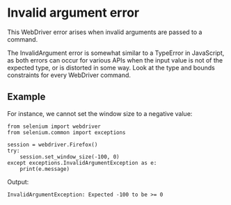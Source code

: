 # Invalid argument error

This WebDriver error arises when invalid arguments are passed to a command.

The InvalidArgument error is somewhat similar to a TypeError in JavaScript, as both errors can occur for various APIs when the input value is not of the expected type, or is distorted in some way. Look at the type and bounds constraints for every WebDriver command.

## Example

For instance, we cannot set the window size to a negative value:

```
from selenium import webdriver
from selenium.common import exceptions

session = webdriver.Firefox()
try:
    session.set_window_size(-100, 0)
except exceptions.InvalidArgumentException as e:
    print(e.message)
```

Output:

	InvalidArgumentException: Expected -100 to be >= 0
